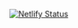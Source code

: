 [![Netlify Status](https://api.netlify.com/api/v1/badges/39aed192-e857-4cef-aad2-a6979fb04212/deploy-status)](https://app.netlify.com/sites/pictionaryy/deploys)
